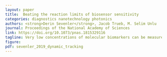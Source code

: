 ```yaml
---
layout: paper
title:  Beating the reaction limits of biosensor sensitivity
categories: diagnostics nanotechnology photonics
authors: <strong>Derin Sevenler</strong>, Jacob Trueb, M. Selim Unlu
journal: Proceedings of the National Academy of Sciences
link: https://doi.org/10.1073/pnas.1815329116
tagline: Very low concentrations of molecular biomarkers can be measured by tracking the duration of individual biomolecular interactions.
figure: 
pdf: sevenler_2019_dynamic_tracking
---
```


